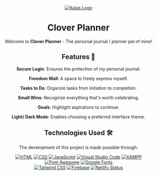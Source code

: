 <div align="center">
  <a href="https://clover-planner.netlify.app/">
    <img src="https://github.com/Valerio-SirLance/clover-planner/blob/main/assets/svg%20header.svg" alt="Kajas Logo" width="max-content" padding="0"/>
  </a>

  # Clover Planner

  Welcome to **Clover Planner** - The personal journal / planner pal of mine!

  ## Features 📖
  
  **Secure Login**: Ensures the protection of my personal journal.

  **Freedom Wall**: A space to freely express myself.

  **Tasks to Do**: Organize tasks from initiation to completion.

  **Small Wins**: Recognize everything that's worth celebrating.

  **Goals**: Highlight aspirations to continue.
  
  **Light/ Dark Mode**: Enables choosing a preferred interface theme.

 
  ## Technologies Used 🛠️

  The development of this project is made possible through:

  
  [![HTML](https://img.shields.io/badge/HTML5-E34F26?style=flat&logo=html5&logoColor=white)](https://developer.mozilla.org/en-US/docs/Web/Guide/HTML/HTML5) 
  [![CSS](https://img.shields.io/badge/CSS3-1572B6?style=flat&logo=css3&logoColor=white)](https://developer.mozilla.org/en-US/docs/Web/CSS) 
  [![JavaScript](https://img.shields.io/badge/JavaScript-F7DF1E?style=flat&logo=javascript&logoColor=black)](https://developer.mozilla.org/en-US/docs/Web/JavaScript) 
  [![Visual Studio Code](https://img.shields.io/badge/Visual%20Studio%20Code-007ACC?style=flat&logo=visual-studio-code&logoColor=white)](https://code.visualstudio.com/)
  [![XAMPP](https://img.shields.io/badge/XAMPP-F37623?style=flat&logo=xampp&logoColor=white)](https://www.apachefriends.org/index.html)
  [![Font Awesome](https://img.shields.io/badge/Font%20Awesome-339AF0?style=flat&logo=font-awesome&logoColor=white)](https://fontawesome.com/) 
  [![Google Fonts](https://img.shields.io/badge/Google%20Fonts-4285F4?style=flat&logo=google-fonts&logoColor=white)](https://fonts.google.com/)  
  [![Tailwind CSS](https://img.shields.io/badge/Tailwind%20CSS-38B2AC?style=flat&logo=tailwind-css&logoColor=white)](https://tailwindcss.com/)
  [![Firebase](https://img.shields.io/badge/Firebase-FFCA28?style=flat&logo=firebase&logoColor=black)](https://firebase.google.com/)
  [![Netlify Status](https://api.netlify.com/api/v1/badges/b420a069-4ee2-4b94-9e43-2c9eff6fcc4b/deploy-status)](https://app.netlify.com/sites/hypertechs/deploys) 
  

</div>
